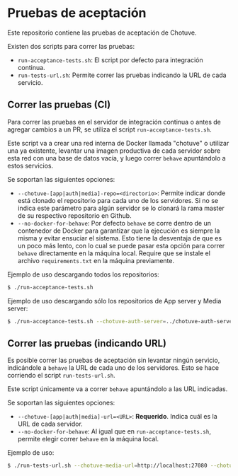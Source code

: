 # Pruebas de aceptación

Este repositorio contiene las pruebas de aceptación de Chotuve.

Existen dos scripts para correr las pruebas:
- `run-acceptance-tests.sh`: El script por defecto para integración continua.
- `run-tests-url.sh`: Permite correr las pruebas indicando la URL de cada 
   servicio.

## Correr las pruebas (CI)
Para correr las pruebas en el servidor de integración continua o antes de agregar
cambios a un PR, se utiliza el script `run-acceptance-tests.sh`. 

Este script va a crear una red interna de Docker llamada "chotuve" o utilizar 
una ya existente, levantar una imagen productiva de cada servidor sobre esta
red con una base de datos vacía, y luego correr `behave` apuntándolo a estos
servicios.

Se soportan las siguientes opciones:
- `--chotuve-[app|auth|media]-repo=<directorio>`: Permite indicar donde está
clonado el repositorio para cada uno de los servidores. Si no se indica este
parámetro para algún servidor se lo clonará la rama master de su respectivo
repositorio en Github.
- `--no-docker-for-behave`: Por defecto `behave` se corre dentro de un 
contenedor de Docker para garantizar que la ejecución es siempre la misma y 
evitar ensuciar el sistema. Esto tiene la desventaja de que es un poco más lento,
con lo cual se puede pasar esta opción para correr `behave` directamente en la
máquina local. Require que se instale el archivo `requirements.txt` en la 
máquina previamente.

Ejemplo de uso descargando todos los repositorios:

```bash
$ ./run-acceptance-tests.sh
```

Ejemplo de uso descargando sólo los repositorios de App server y Media server:

```bash
$ ./run-acceptance-tests.sh --chotuve-auth-server=../chotuve-auth-server
```

## Correr las pruebas (indicando URL)
Es posible correr las pruebas de aceptación sin levantar ningún servicio, 
indicándole a `behave` la URL de cada uno de los servidores. Esto se hace 
corriendo el script `run-tests-url.sh`.

Este script únicamente va a correr `behave` apuntándolo a las URL indicadas.

Se soportan las siguientes opciones:
- `--chotuve-[app|auth|media]-url=<URL>`: **Requerido**. Indica cuál es la URL
de cada servidor.
- `--no-docker-for-behave`: Al igual que en `run-acceptance-tests.sh`, permite
elegir correr `behave` en la máquina local.

Ejemplo de uso:

```bash
$ ./run-tests-url.sh --chotuve-media-url=http://localhost:27080 --chotuve-auth-url=http://localhost:26080 --chotuve-app-url=http://localhost:28080
```